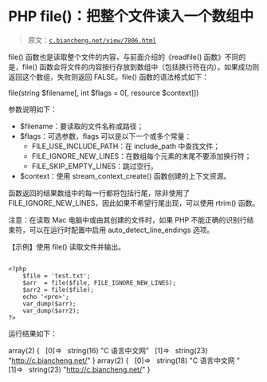 # PHP file()：把整个文件读入一个数组中

> 原文：[`c.biancheng.net/view/7806.html`](http://c.biancheng.net/view/7806.html)

file() 函数也是读取整个文件的内容，与前面介绍的《readfile() 函数》不同的是，file() 函数会将文件的内容按行存放到数组中（包括换行符在内）。如果成功则返回这个数组，失败则返回 FALSE。file() 函数的语法格式如下：

file(string $filename[, int $flags = 0[, resource $context]])

参数说明如下：

*   $filename：要读取的文件名称或路径；
*   $flags：可选参数，flags 可以是以下一个或多个常量：
    *   FILE_USE_INCLUDE_PATH：在 include_path 中查找文件；
    *   FILE_IGNORE_NEW_LINES：在数组每个元素的末尾不要添加换行符；
    *   FILE_SKIP_EMPTY_LINES：跳过空行。
*   $context：使用 stream_context_create() 函数创建的上下文资源。

函数返回的结果数组中的每一行都将包括行尾，除非使用了 FILE_IGNORE_NEW_LINES，因此如果不希望行尾出现，可以使用 rtrim() 函数。

注意：在读取 Mac 电脑中或由其创建的文件时，如果 PHP 不能正确的识别行结束符，可以在运行时配置中启用 auto_detect_line_endings 选项。

【示例】使用 file() 读取文件并输出。

```

<?php
    $file = 'test.txt';
    $arr  = file($file, FILE_IGNORE_NEW_LINES);
    $arr2 = file($file);
    echo '<pre>';
    var_dump($arr);
    var_dump($arr2);
?>
```

运行结果如下：

array(2) {
  [0]=>
  string(16) "C 语言中文网"
  [1]=>
  string(23) "http://c.biancheng.net/"
}
array(2) {
  [0]=>
  string(18) "C 语言中文网
"
  [1]=>
  string(23) "http://c.biancheng.net/"
}